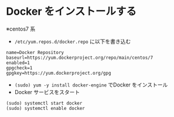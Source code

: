 # Docker をインストールする
※centos7 系
* `/etc/yum.repos.d/docker.repo` に以下を書き込む
```
name=Docker Repository
baseurl=https://yum.dockerproject.org/repo/main/centos/7
enabled=1
gpgcheck=1
gpgkey=https://yum.dockerproject.org/gpg
```
* `(sudo) yum -y install docker-engine` でDocker をインストール
* Docker サービスをスタート  
```
(sudo) systemctl start docker
(sudo) systemctl enable docker
```
